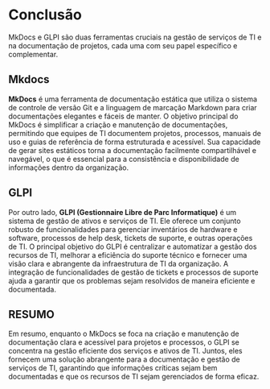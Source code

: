 # Conclusão

MkDocs e GLPI são duas ferramentas cruciais na gestão de serviços de TI e na documentação de projetos, cada uma com seu papel específico e complementar.

## Mkdocs

**MkDocs** é uma ferramenta de documentação estática que utiliza o sistema de controle de versão Git e a linguagem de marcação Markdown para criar documentações elegantes e fáceis de manter. O objetivo principal do MkDocs é simplificar a criação e manutenção de documentações, permitindo que equipes de TI documentem projetos, processos, manuais de uso e guias de referência de forma estruturada e acessível. Sua capacidade de gerar sites estáticos torna a documentação facilmente compartilhável e navegável, o que é essencial para a consistência e disponibilidade de informações dentro da organização.

## GLPI

Por outro lado, **GLPI (Gestionnaire Libre de Parc Informatique)** é um sistema de gestão de ativos e serviços de TI. Ele oferece um conjunto robusto de funcionalidades para gerenciar inventários de hardware e software, processos de help desk, tickets de suporte, e outras operações de TI. O principal objetivo do GLPI é centralizar e automatizar a gestão dos recursos de TI, melhorar a eficiência do suporte técnico e fornecer uma visão clara e abrangente da infraestrutura de TI da organização. A integração de funcionalidades de gestão de tickets e processos de suporte ajuda a garantir que os problemas sejam resolvidos de maneira eficiente e documentada.

## RESUMO

Em resumo, enquanto o MkDocs se foca na criação e manutenção de documentação clara e acessível para projetos e processos, o GLPI se concentra na gestão eficiente dos serviços e ativos de TI. Juntos, eles fornecem uma solução abrangente para a documentação e gestão de serviços de TI, garantindo que informações críticas sejam bem documentadas e que os recursos de TI sejam gerenciados de forma eficaz.
